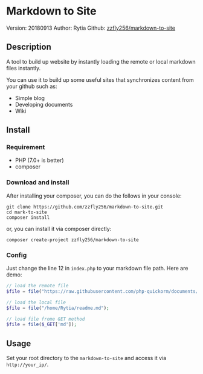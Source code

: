 # Markdown to Site

Version: 20180913
Author: Rytia
Github: [zzfly256/markdown-to-site](https://github.com/zzfly256/markdown-to-site)


## Description
A tool to build up website by instantly loading the remote or local markdown files instantly.

You can use it to build up some useful sites that synchronizes content from your github such as:

- Simple blog 
- Developing documents
- Wiki


## Install

### Requirement

- PHP (7.0+ is better)
- composer

### Download and install

After installing your composer, you can do the follows in your console:

```shell
git clone https://github.com/zzfly256/markdown-to-site.git
cd mark-to-site
composer install
```

or, you can install it via composer directly:

```shell
composer create-project zzfly256/markdown-to-site
```

### Config

Just change the line 12 in `index.php` to your markdown file path. Here are demo:

```php
// load the remote file
$file = file("https://raw.githubusercontent.com/php-quickorm/documents/master/README.md");

// load the local file
$file = file("/home/Rytia/readme.md");

// load file frome GET method
$file = file($_GET['md']);
```

## Usage

Set your root directory to the `markdown-to-site` and access it via `http://your_ip/`.
